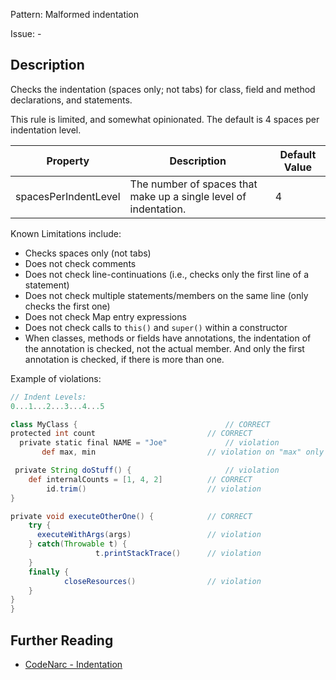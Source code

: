 Pattern: Malformed indentation

Issue: -

## Description

Checks the indentation (spaces only; not tabs) for class, field and method declarations, and statements.

This rule is limited, and somewhat opinionated. The default is 4 spaces per indentation level.

| **Property**         | **Description**                                                  | **Default Value** |
| --- | --- | --- |
| spacesPerIndentLevel | The number of spaces that make up a single level of indentation. | 4                 |

Known Limitations include:

-   Checks spaces only (not tabs)
-   Does not check comments
-   Does not check line-continuations (i.e., checks only the first line of a statement)
-   Does not check multiple statements/members on the same line (only checks the first one)
-   Does not check Map entry expressions
-   Does not check calls to `this()` and `super()` within a constructor
-   When classes, methods or fields have annotations, the indentation of the annotation is checked, not the actual member. And only the first annotation is checked, if there is more than one.

Example of violations:

``` groovy
// Indent Levels:
0...1...2...3...4...5

class MyClass {                                 // CORRECT
protected int count                         // CORRECT
  private static final NAME = "Joe"             // violation
       def max, min                         // violation on "max" only

 private String doStuff() {                     // violation
    def internalCounts = [1, 4, 2]          // CORRECT
        id.trim()                           // violation
}

private void executeOtherOne() {            // CORRECT
    try {
      executeWithArgs(args)                 // violation
    } catch(Throwable t) {
                   t.printStackTrace()      // violation
    }
    finally {
            closeResources()                // violation
    }
}
}
```

## Further Reading

* [CodeNarc - Indentation](https://codenarc.github.io/CodeNarc/codenarc-rules-formatting.html#indentation-rule)